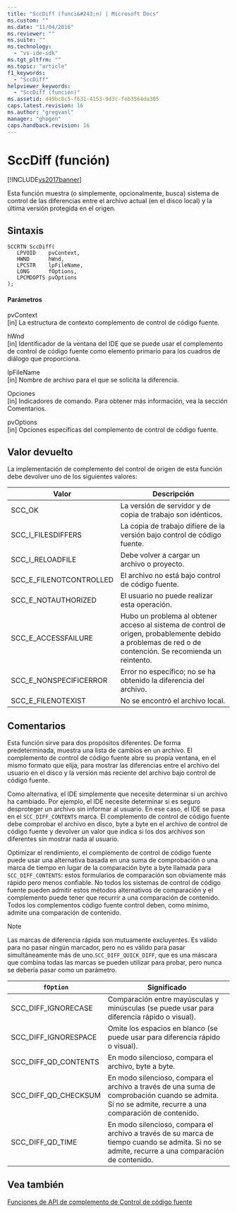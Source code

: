 ```yaml
---
title: "SccDiff (funci&#243;n) | Microsoft Docs"
ms.custom: ""
ms.date: "11/04/2016"
ms.reviewer: ""
ms.suite: ""
ms.technology: 
  - "vs-ide-sdk"
ms.tgt_pltfrm: ""
ms.topic: "article"
f1_keywords: 
  - "SccDiff"
helpviewer_keywords: 
  - "SccDiff (función)"
ms.assetid: d49bc8c5-f631-4153-9d3c-feb3564da305
caps.latest.revision: 16
ms.author: "gregvanl"
manager: "ghogen"
caps.handback.revision: 16
---
```

# SccDiff (funci&#243;n)
[!INCLUDE[vs2017banner](../code-quality/includes/vs2017banner.md)]

Esta función muestra \(o simplemente, opcionalmente, busca\) sistema de control de las diferencias entre el archivo actual \(en el disco local\) y la última versión protegida en el origen.  
  
## Sintaxis  
  
```cpp#  
SCCRTN SccDiff(  
   LPVOID    pvContext,  
   HWND      hWnd,  
   LPCSTR    lpFileName,  
   LONG      fOptions,  
   LPCMDOPTS pvOptions  
);  
```  
  
#### Parámetros  
 pvContext  
 \[in\] La estructura de contexto complemento de control de código fuente.  
  
 hWnd  
 \[in\] Identificador de la ventana del IDE que se puede usar el complemento de control de código fuente como elemento primario para los cuadros de diálogo que proporciona.  
  
 lpFileName  
 \[in\] Nombre de archivo para el que se solicita la diferencia.  
  
 Opciones  
 \[in\] Indicadores de comando. Para obtener más información, vea la sección Comentarios.  
  
 pvOptions  
 \[in\] Opciones específicas del complemento de control de código fuente.  
  
## Valor devuelto  
 La implementación de complemento del control de origen de esta función debe devolver uno de los siguientes valores:  
  
|Valor|Descripción|  
|-----------|-----------------|  
|SCC\_OK|La versión de servidor y de copia de trabajo son idénticos.|  
|SCC\_I\_FILESDIFFERS|La copia de trabajo difiere de la versión bajo control de código fuente.|  
|SCC\_I\_RELOADFILE|Debe volver a cargar un archivo o proyecto.|  
|SCC\_E\_FILENOTCONTROLLED|El archivo no está bajo control de código fuente.|  
|SCC\_E\_NOTAUTHORIZED|El usuario no puede realizar esta operación.|  
|SCC\_E\_ACCESSFAILURE|Hubo un problema al obtener acceso al sistema de control de origen, probablemente debido a problemas de red o de contención. Se recomienda un reintento.|  
|SCC\_E\_NONSPECIFICERROR|Error no específico; no se ha obtenido la diferencia del archivo.|  
|SCC\_E\_FILENOTEXIST|No se encontró el archivo local.|  
  
## Comentarios  
 Esta función sirve para dos propósitos diferentes. De forma predeterminada, muestra una lista de cambios en un archivo. El complemento de control de código fuente abre su propia ventana, en el mismo formato que elija, para mostrar las diferencias entre el archivo del usuario en el disco y la versión más reciente del archivo bajo control de código fuente.  
  
 Como alternativa, el IDE simplemente que necesite determinar si un archivo ha cambiado. Por ejemplo, el IDE necesite determinar si es seguro desproteger un archivo sin informar al usuario. En ese caso, el IDE se pasa en el `SCC_DIFF_CONTENTS` marca. El complemento de control de código fuente debe comprobar el archivo en disco, byte a byte en el archivo de control de código fuente y devolver un valor que indica si los dos archivos son diferentes sin mostrar nada al usuario.  
  
 Optimizar el rendimiento, el complemento de control de código fuente puede usar una alternativa basada en una suma de comprobación o una marca de tiempo en lugar de la comparación byte a byte llamada para `SCC_DIFF_CONTENTS`: estos formularios de comparación son obviamente más rápido pero menos confiable. No todos los sistemas de control de código fuente pueden admitir estos métodos alternativos de comparación y el complemento puede tener que recurrir a una comparación de contenido. Todos los complementos código fuente control deben, como mínimo, admite una comparación de contenido.  
  
> [!NOTE]
>  Las marcas de diferencia rápida son mutuamente excluyentes. Es válido para no pasar ningún marcador, pero no es válido para pasar simultáneamente más de uno.`SCC_DIFF_QUICK_DIFF`, que es una máscara que combina todas las marcas se pueden utilizar para probar, pero nunca se debería pasar como un parámetro.  
  
|`fOption`|Significado|  
|---------------|-----------------|  
|SCC\_DIFF\_IGNORECASE|Comparación entre mayúsculas y minúsculas \(se puede usar para diferencia rápido o visual\).|  
|SCC\_DIFF\_IGNORESPACE|Omite los espacios en blanco \(se puede usar para diferencia rápido o visual\).|  
|SCC\_DIFF\_QD\_CONTENTS|En modo silencioso, compara el archivo, byte a byte.|  
|SCC\_DIFF\_QD\_CHECKSUM|En modo silencioso, compara el archivo a través de una suma de comprobación cuando se admita. Si no se admite, recurre a una comparación de contenido.|  
|SCC\_DIFF\_QD\_TIME|En modo silencioso, compara el archivo a través de su marca de tiempo cuando se admita. Si no se admite, recurre a una comparación de contenido.|  
  
## Vea también  
 [Funciones de API de complemento de Control de código fuente](../extensibility/source-control-plug-in-api-functions.md)